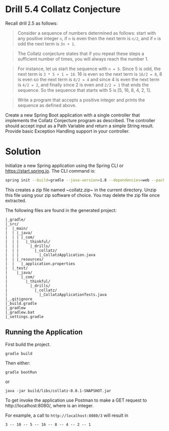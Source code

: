 # Drill 5.4 Collatz Conjecture

Recall drill 2.5 as follows:

> Consider a sequence of numbers determined as follows: start with any positive integer `n`, if `n` is even then the next term is `n/2`, and if `n` is odd the next term is `3n + 1`.  

> The Collatz conjecture states that if you repeat these steps a sufficient number of times, you will always reach the number 1. 

 > For instance, let us start the sequence with `n = 5`. Since 5 is odd, the next term is `3 * 5 + 1 = 16`. 16 is even so the next term is `16/2 = 8`, 8 is even so the next term is `8/2 = 4` and since 4 is even the next term is `4/2 = 2`, and finally since 2 is even and `2/2 = 1` that ends the sequence. So the sequence that starts with 5 is [5, 16, 8, 4, 2, 1].

 > Write a program that accepts a positive integer and prints the sequence as defined above.

 Create a new Spring Boot application with a single controller that implements the Collatz Conjecture program as described. The controller should accept input as a Path Variable and return a simple String result. Provide basic Exception Handling support in your controller.

 # Solution
 Initialize a new Spring application using the Spring CLI or https://start.spring.io. The CLI command is:

 ```bash
 spring init --build=gradle --java-version=1.8 --dependencies=web --packaging=jar --group=com.thinkful.drills --artifact=collatz --name=Collatz collatz.zip
 ```

 This creates a zip file named ~collatz.zip~ in the current directory. Unzip this file using your zip software of choice. You may delete the zip file once extracted.

 The following files are found in the generated project:
 
 ```
 |_gradle/
 |_src/
 |  |_main/
 |  | |_java/
 |  | | |_com/
 |  | |   |_thinkful/
 |  | |     |_drills/
 |  | |       |_collatz/
 |  | |         |_CollatzApplication.java
 |  | |_resources/
 |  |   |_application.properties
 |  |_test/
 |    |_java/
 |      |_com/
 |        |_thinkful/
 |          |_drills/
 |            |_collatz/
 |              |_CollatzApplicationTests.java
 |_.gitignore
 |_build.gradle
 |_gradlew
 |_gradlew.bat
 |_settings.gradle              
```
## Running the Application
First build the project.

```
gradle build
```

Then either:

```
gradle bootRun
```

or

```
java -jar build/libs/collatz-0.0.1-SNAPSHOT.jar
```

To get invoke the application use Postman to make a GET request to http://localhost:8080/<n>, where <n> is an integer.

For example, a call to `http://localhost:8080/3` will result in 

```
3 -- 10 -- 5 -- 16 -- 8 -- 4 -- 2 -- 1
```
